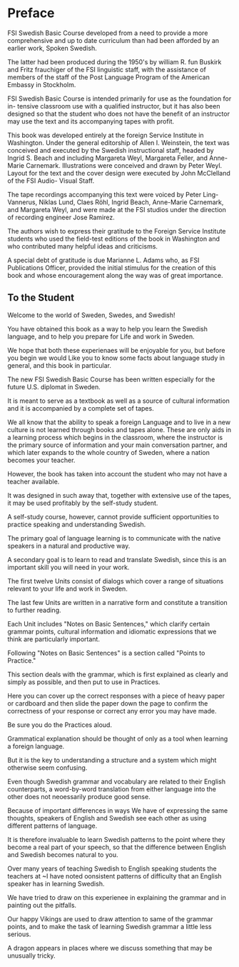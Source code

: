 # Preface

FSI Swedish Basic Course developed from a need to provide a more comprehensive and up to date curriculum than had been afforded by an earlier work, Spoken Swedish. 

The latter had been produced during the 1950's by william R. fun Buskirk and Fritz frauchiger of the FSI linguistic staff, with the assistance of members of the staff of the Post Language Program of the American Embassy in Stockholm.

FSI Swedish Basic Course is intended primarily for use as the foundation for in- tensive classroom use with a qualified instructor, but it has also been designed so that the student who does not have the benefit of an instructor may use the text and its accompanying tapes with profit.

This book was developed entirely at the foreign Service Institute in Washington. Under the general editorship of Allen I. Weinstein, the text was conceived and executed by the Swedish instructional staff, headed by Ingrid S. Beach and including Margareta Weyl, Margareta Feller, and Anne-Marie Carnemark. Illustrations were conceived and drawn by Peter Weyl. Layout for the text and the cover design were executed by John McClelland of the FSI Audio- Visual Staff. 

The tape recordings accompanying this text were voiced by Peter Ling- Vannerus, Niklas Lund, Claes Röhl, Ingrid Beach, Anne-Marie Carnemark, and Margareta Weyl, and were made at the FSI studios under the direction of recording engineer Jose Ramirez.

The authors wish to express their gratitude to the Foreign Service Institute students who used the field-test editions of the book in Washington and who contributed many helpful ideas and criticisms. 

A special debt of gratitude is due Marianne L. Adams who, as FSI Publications Officer, provided the initial stimulus for the creation of this book and whose encouragement along the way was of great importance.

## To the Student

Welcome to the world of Sweden, Swedes, and Swedish!

You have obtained this book as a way to help you learn the Swedish language, and to help you prepare for Life and work in Sweden. 

We hope that both these experienaes will be enjoyable for you, but before you begin we would Like you to know some
facts about language study in general, and this book in particular.

The new FSI Swedish Basic Course has been written especially for the future U.S. diplomat in Sweden. 

It is meant to serve as a textbook as well as a source of cultural information and it is accompanied by a complete set of tapes.

We all know that the ability to speak a foreign Language and to live in a new culture is not learned through books and tapes alone. 
These are only aids in a learning process which begins in the classroom, where the instructor is the primary source of information and your main conversation partner, and which later expands to the whole country of Sweden, where a nation becomes your teacher. 

However, the book has taken into account the student who may not have a teacher available. 

It was designed in such away that, together with extensive use of the tapes, it may be used profitably by the self-study student.

A self-study course, however, cannot provide sufficient opportunities to practice speaking and understanding Swedish.

The primary goal of language learning is to communicate with the native speakers in a natural and productive way.

A secondary goal is to learn to read and translate Swedish, since this is an important skill you will need in your work.


The first twelve Units consist of dialogs which cover a range of situations relevant to your life and work in Sweden. 

The last few Units are written in a narrative form and constitute a transition to further reading.

Each Unit includes "Notes on Basic Sentences," which clarify certain grammar points, cultural information and idiomatic expressions that we think are particularly important.

Following "Notes on Basic Sentences" is a section called "Points to Practice." 

This section deals with the grammar, which is first explained as clearly and simply as possible, and then put to use in Practices. 

Here you can cover up the correct responses with a piece of heavy paper or cardboard and then slide the paper down the page to confirm the correctness of your response or correct any error you may have made. 

Be sure you do the Practices aloud.


Grammatical explanation should be thought of only as a tool when learning a foreign language. 

But it is the key to understanding a structure and a system which might otherwise seem confusing. 

Even though Swedish grammar and vocabulary are related to their English counterparts, a word-by-word translation from either language into the other does not neoessarily produce good sense. 

Because of important differences in ways We have of expressing the same thoughts, speakers of English and Swedish see each other as using different patterns of language. 

It is therefore invaluable to learn Swedish patterns to the point where they become a real part of your speech, so that the difference between English and Swedish becomes natural to you.

Over many years of teaching Swedish to English speaking students the teachers at ~I have noted oonsistent patterns of difficulty that an English speaker has in learning Swedish. 

We have tried to draw on this experienee in explaining the grammar and in painting out the pitfalls. 

Our happy Vikings are used to draw attention to same of the grammar points, and to make the task of learning Swedish grammar a little less serious. 

A dragon appears in places where we discuss something that may be unusually tricky.

